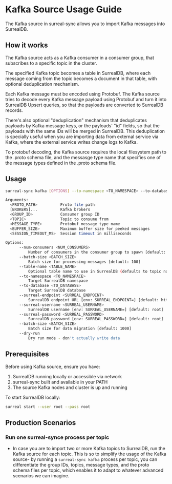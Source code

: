 # Kafka Source Usage Guide

The Kafka source in surreal-sync allows you to import Kafka messages into SurrealDB.

## How it works

The Kafka source acts as a Kafka consumer in a consumer group, that subscribes to a specific topic in the cluster.

The specified Kafka topic becomes a table in SurrealDB, where each message coming from the topic becomes a document in that table, with optional deduplication mechanism.

Each Kafka message must be encoded using Protobuf. The Kafka source tries to decode every Kafka message payload using Protobuf and turn it into SurrealDB Upsert queries, so that the payloads are converted to SurrealDB records.

There's also optional "deduplication" mechanism that deduplicates payloads by Kafka message keys, or the payloads' "id" fields, so that the payloads with the same IDs will be merged in SurrealDB. This deduplication is specially useful when you are importing data from external service via Kafka, where the external service writes change logs to Kafka.

To protobuf decoding, the Kafka source requires the local filesystem path to the .proto schema file, and the messasge type name that specifies one of the message types defined in the .proto schema file.

## Usage

```bash
surreal-sync kafka [OPTIONS] --to-namespace <TO_NAMESPACE> --to-database <TO_DATABASE> <PROTO_PATH> [BROKERS]... <GROUP_ID> <TOPIC> <MESSAGE_TYPE> <BUFFER_SIZE> <SESSION_TIMEOUT_MS>

Arguments:
  <PROTO_PATH>          Proto file path
  [BROKERS]...          Kafka brokers
  <GROUP_ID>            Consumer group ID
  <TOPIC>               Topic to consume from
  <MESSAGE_TYPE>        Protobuf message type name
  <BUFFER_SIZE>         Maximum buffer size for peeked messages
  <SESSION_TIMEOUT_MS>  Session timeout in milliseconds

Options:
      --num-consumers <NUM_CONSUMERS>
          Number of consumers in the consumer group to spawn [default: 1]
      --batch-size <BATCH_SIZE>
          Batch size for processing messages [default: 100]
      --table-name <TABLE_NAME>
          Optional table name to use in SurrealDB (defaults to topic name)
      --to-namespace <TO_NAMESPACE>
          Target SurrealDB namespace
      --to-database <TO_DATABASE>
          Target SurrealDB database
      --surreal-endpoint <SURREAL_ENDPOINT>
          SurrealDB endpoint URL [env: SURREAL_ENDPOINT=] [default: http://localhost:8000]
      --surreal-username <SURREAL_USERNAME>
          SurrealDB username [env: SURREAL_USERNAME=] [default: root]
      --surreal-password <SURREAL_PASSWORD>
          SurrealDB password [env: SURREAL_PASSWORD=] [default: root]
      --batch-size <BATCH_SIZE>
          Batch size for data migration [default: 1000]
      --dry-run
          Dry run mode - don't actually write data
```

## Prerequisites

Before using Kafka source, ensure you have:
1. SurrealDB running locally or accessible via network
2. surreal-sync built and available in your PATH
3. The source Kafka nodes and cluster is up and running

To start SurrealDB locally:
```bash
surreal start --user root --pass root
```

## Production Scenarios

### Run one surreal-synce process per topic

- In case you are to import two or more Kafka topics to SurrealDB, run the Kafka source for each topic. This is so to simplify the usage of the Kafka source- by running a `surreal-sync kafka` process per topic, you can differentiate the group IDs, topics, message types, and the proto schema files per topic, which enables it to adapt to whatever advanced scenarios we can imagine.

